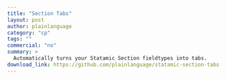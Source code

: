 ```yaml
---
title: "Section Tabs"
layout: post
author: plainlanguage
category: "cp"
tags: ""
commercial: "no"
summary: >
  Automatically turns your Statamic Section fieldtypes into tabs.
download_link: https://github.com/plainlanguage/statamic-section-tabs
---
```

